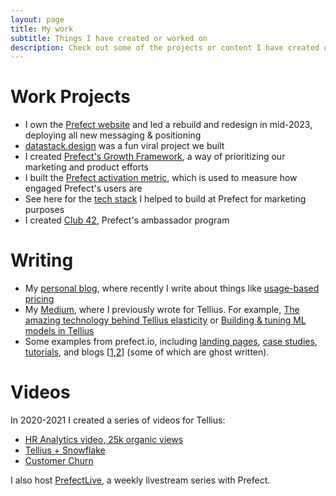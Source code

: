 ```yaml
---
layout: page
title: My work
subtitle: Things I have created or worked on
description: Check out some of the projects or content I have created or worked on.
---
```

# Work Projects
- I own the [Prefect website](https://www.prefect.io) and led a rebuild and redesign in mid-2023, deploying all new messaging & positioning
- [datastack.design](https://datastack.design/er) was a fun viral project we built
- I created [Prefect's Growth Framework](https://chrisreuter.me/2023-01-13-navigating-ambiguity/), a way of prioritizing our marketing and product efforts
- I built the [Prefect activation metric](https://chrisreuter.me/2023-03-14-activation-metric/), which is used to measure how engaged Prefect's users are
- See here for the [tech stack](https://chrisreuter.me/2023-06-23-growth-tech-stack/) I helped to build at Prefect for marketing purposes
- I created [Club 42](https://discourse.prefect.io/t/the-third-launch-week-initiative-announcing-ambassador-program-called-club-42/500), Prefect's ambassador program

# Writing
- My [personal blog](https://chrisreuter.me), where recently I write about things like [usage-based pricing](https://chrisreuter.me/2023-02-16-usage-pricing/)
- My [Medium](https://medium.com/@csreuter), where I previously wrote for Tellius. For example, [The amazing technology behind Tellius elasticity](https://medium.com/@csreuter/the-amazing-technology-behind-tellius-elasticity-839c896ddc60) or [Building & tuning ML models in Tellius](https://medium.com/@csreuter/building-and-tuning-ml-models-in-tellius-d969148de113)
- Some examples from prefect.io, including [landing pages](https://www.prefect.io/data-engineers), [case studies](https://www.prefect.io/blog/rec-room-case-study), [tutorials](https://www.prefect.io/blog/schedule-your-code-quickly-with-flow-dot-serve), and blogs [[1](https://www.prefect.io/blog/a-platform-approach-to-workflow-orchestration),[2](https://www.prefect.io/blog/what-is-a-data-pipeline)] (some of which are ghost written).

# Videos
In 2020-2021 I created a series of videos for Tellius:
- [HR Analytics video, 25k organic views](https://www.youtube.com/watch?v=aK3LtFddamc)
- [Tellius + Snowflake](https://www.youtube.com/watch?v=5PUpGzu-Has)
- [Customer Churn](https://www.youtube.com/watch?v=d7neKxRMSBM)

I also host [PrefectLive](https://www.youtube.com/playlist?list=PLZfWmQS5hVzH_jd7ovYo0hGaG4gX0Wzws), a weekly livestream series with Prefect.
